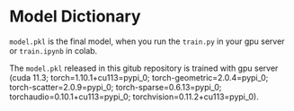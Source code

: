 # Model Dictionary

``model.pkl`` is the final model, when you run the ``train.py`` in your gpu server or ``train.ipynb`` in colab.

The  ``model.pkl`` released in this gitub repository is trained with gpu server (cuda 11.3; torch=1.10.1+cu113=pypi_0; torch-geometric=2.0.4=pypi_0; torch-scatter=2.0.9=pypi_0; torch-sparse=0.6.13=pypi_0; torchaudio=0.10.1+cu113=pypi_0; torchvision=0.11.2+cu113=pypi_0).